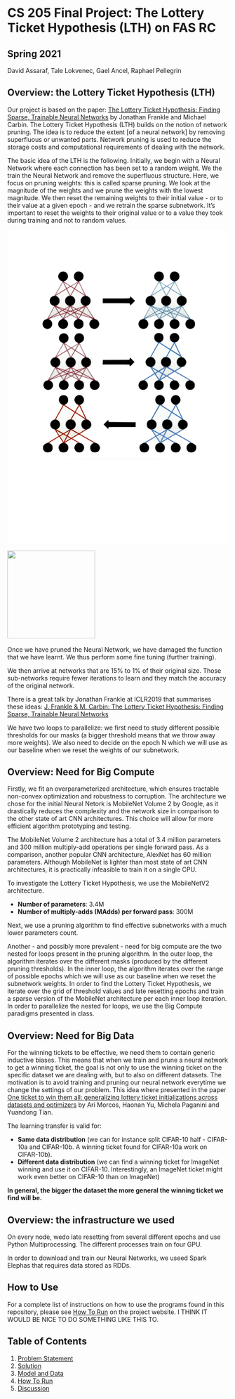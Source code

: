 # CS 205 Final Project: The Lottery Ticket Hypothesis (LTH) on FAS RC

## Spring 2021

David Assaraf, Tale Lokvenec, Gael Ancel, Raphael Pellegrin

## Overview: the Lottery Ticket Hypothesis (LTH)

Our project is based on the paper: [The Lottery Ticket Hypothesis: Finding Sparse, Trainable Neural Networks](https://arxiv.org/abs/1803.03635) by Jonathan Frankle and Michael Carbin. The Lottery Ticket Hypothesis (LTH) builds on the notion of network pruning. The idea is to reduce the extent [of a neural network] by removing superfluous or unwanted parts. Network pruning is used to reduce the storage costs and computational requirements of dealing with the network.

The basic idea of the LTH is the following. Initially, we begin with a Neural Network where each connection has been set to a random weight. We the train the Neural Network and remove the superfluous structure. Here, we focus on pruning weights: this is called sparse pruning. We look at the magnitude of the weights and we prune the weights with the lowest magnitude. We then reset the remaining weights to their initial value - or to their value at a given epoch - and we retrain the sparse subnetwork. It’s important to reset the weights to their original value or to a value they took during training and not to random values. 

![](Pruning.png)

<img src="https://github.com/High-Performance-Computing/Project/blob/main/Pruning.pngg" width="200" height="200" />


Once we have pruned the Neural Network, we have damaged the function that we have learnt. We thus perform some fine tuning (further training).

We then arrive at networks that are 15% to 1% of their original size. Those sub-networks require fewer iterations to learn and they match the accuracy of the original network. 

There is a great talk by Jonathan Frankle at ICLR2019 that summarises these ideas: [J. Frankle & M. Carbin: The Lottery Ticket Hypothesis: Finding Sparse, Trainable Neural Networks](https://www.youtube.com/watch?v=s7DqRZVvRiQ&t=773s)

We have two loops to parallelize: we first need to study different possible thresholds for our masks (a bigger threshold means that we throw away more weights). We also need to decide on the epoch N which we will use as our baseline when we reset the weights of our subnetwork.

## Overview: Need for Big Compute

Firstly, we fit an overparameterized architecture, which ensures tractable non-convex optimization and robustness to corruption. The architecture we chose for the initial Neural Netork is MobileNet Volume 2 by Google, as it drastically reduces the complexity and the network size in comparison to the other state of art CNN architectures. This choice will allow for more efficient algorithm prototyping and testing.

The MobileNet Volume 2 architecture has a total of 3.4 million parameters and 300 million multiply-add operations per single forward pass. As a comparison, another popular CNN architecture, AlexNet has 60 million parameters. Although MobileNet is lighter than most state of art CNN architectures, it is practically infeasible to train it on a single CPU.

To investigate the Lottery Ticket Hypothesis, we use the MobileNetV2 architecture.

- **Number of parameters**: 3.4M 
- **Number of multiply-adds (MAdds) per forward pass**: 300M

Next, we use a pruning algorithm to find effective subnetworks with a much lower parameters count. 

Another - and possibly more prevalent - need for big compute are the two nested for loops present in the pruning algorithm. In the outer loop, the algorithm iterates over the different masks (produced by the different pruning thresholds). In the inner loop, the algorithm iterates over the range of possible epochs which we will use as our baseline when we reset the subnetwork weights. In order to find the Lottery Ticket Hypothesis, we iterate over the grid of threshold values and late resetting epochs and train a sparse version of the MobileNet architecture per each inner loop iteration. In order to parallelize the nested for loops, we use the Big Compute paradigms presented in class.


## Overview: Need for Big Data

For the winning tickets to be effective, we need them to contain generic inductive biases. This means that when we train and prune a neural network to get a winning ticket, the goal is not only to use the winning ticket on the specific dataset we are dealing with, but to also on different datasets. The motivation is to avoid training and pruning our neural network everytime we change the settings of our problem. This idea where presented in the paper [One ticket to win them all: generalizing lottery ticket initializations across datasets and optimizers](https://arxiv.org/abs/1906.02773) by Ari Morcos, Haonan Yu, Michela Paganini and Yuandong Tian.
 
 
The learning transfer is valid for:
- **Same data distribution** (we can for instance split CIFAR-10 half - CIFAR-10a and CIFAR-10b. A winning ticket found for CIFAR-10a work on CIFAR-10b).
- **Different data distribution** (we can find a winning ticket for ImageNet winning and use it on CIFAR-10. Interestingly, an ImageNet ticket might work even better on CIFAR-10 than on ImageNet)

**In general, the bigger the dataset the more general the winning ticket we find will be.**

## Overview: the infrastructure we used


On every node, wedo late resetting from several different epochs and use Python Multiprocessing. The different processes train on four GPU.

In order to download and train our Neural Networks, we useed Spark Elephas that requires data stored as RDDs.

## How to Use

For a complete list of instructions on how to use the programs found in this repository, please see [How To Run]() on the project website. I THINK IT WOULD BE NICE TO DO SOMETHING LIKE THIS TO.

## Table of Contents
1. [Problem Statement](ProblemStatement.md)
2. [Solution](Solution.md)
3. [Model and Data](ModelAndData.md)
4. [How To Run](HowToRun.md)
5. [Discussion](Discussion.md)
